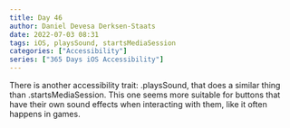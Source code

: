 ```yaml
---
title: Day 46
author: Daniel Devesa Derksen-Staats
date: 2022-07-03 08:31
tags: iOS, playsSound, startsMediaSession
categories: ["Accessibility"]
series: ["365 Days iOS Accessibility"]
---
```


There is another accessibility trait: .playsSound, that does a similar thing than .startsMediaSession. This one seems more suitable for buttons that have their own sound effects when interacting with them, like it often happens in games.

